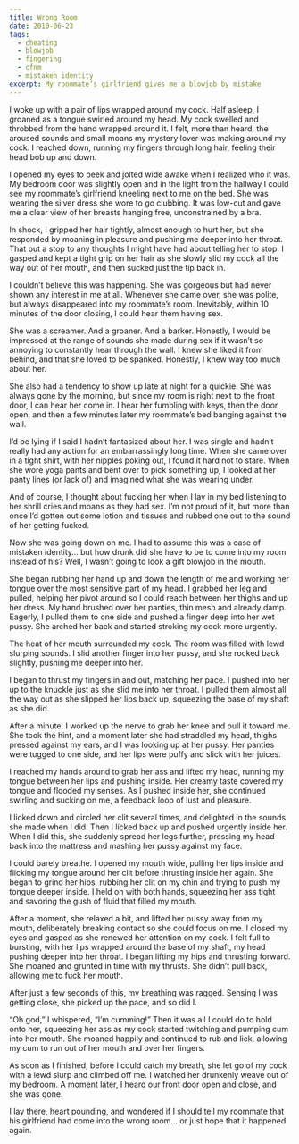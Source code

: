 ```yaml
---
title: Wrong Room
date: 2010-06-23
tags:
  - cheating
  - blowjob
  - fingering
  - cfnm
  - mistaken identity
excerpt: My roommate’s girlfriend gives me a blowjob by mistake
---
```


I woke up with a pair of lips wrapped around my cock. Half asleep, I groaned as a tongue swirled around my head. My cock swelled and throbbed from the hand wrapped around it. I felt, more than heard, the aroused sounds and small moans my mystery lover was making around my cock. I reached down, running my fingers through long hair, feeling their head bob up and down.

I opened my eyes to peek and jolted wide awake when I realized who it was. My bedroom door was slightly open and in the light from the hallway I could see my roommate’s girlfriend kneeling next to me on the bed. She was wearing the silver dress she wore to go clubbing. It was low-cut and gave me a clear view of her breasts hanging free, unconstrained by a bra.

In shock, I gripped her hair tightly, almost enough to hurt her, but she responded by moaning in pleasure and pushing me deeper into her throat. That put a stop to any thoughts I might have had about telling her to stop. I gasped and kept a tight grip on her hair as she slowly slid my cock all the way out of her mouth, and then sucked just the tip back in.

I couldn’t believe this was happening. She was gorgeous but had never shown any interest in me at all. Whenever she came over, she was polite, but always disappeared into my roommate’s room. Inevitably, within 10 minutes of the door closing, I could hear them having sex.

She was a screamer. And a groaner. And a barker. Honestly, I would be impressed at the range of sounds she made during sex if it wasn’t so annoying to constantly hear through the wall. I knew she liked it from behind, and that she loved to be spanked. Honestly, I knew way too much about her.

She also had a tendency to show up late at night for a quickie. She was always gone by the morning, but since my room is right next to the front door, I can hear her come in. I hear her fumbling with keys, then the door open, and then a few minutes later my roommate’s bed banging against the wall.

I’d be lying if I said I hadn’t fantasized about her. I was single and hadn’t really had any action for an embarrassingly long time. When she came over in a tight shirt, with her nipples poking out, I found it hard not to stare. When she wore yoga pants and bent over to pick something up, I looked at her panty lines (or lack of) and imagined what she was wearing under.

And of course, I thought about fucking her when I lay in my bed listening to her shrill cries and moans as they had sex. I’m not proud of it, but more than once I’d gotten out some lotion and tissues and rubbed one out to the sound of her getting fucked.

Now she was going down on me. I had to assume this was a case of mistaken identity… but how drunk did she have to be to come into my room instead of his? Well, I wasn’t going to look a gift blowjob in the mouth.

She began rubbing her hand up and down the length of me and working her tongue over the most sensitive part of my head. I grabbed her leg and pulled, helping her pivot around so I could reach between her thighs and up her dress. My hand brushed over her panties, thin mesh and already damp. Eagerly, I pulled them to one side and pushed a finger deep into her wet pussy. She arched her back and started stroking my cock more urgently.

The heat of her mouth surrounded my cock. The room was filled with lewd slurping sounds. I slid another finger into her pussy, and she rocked back slightly, pushing me deeper into her.

I began to thrust my fingers in and out, matching her pace. I pushed into her up to the knuckle just as she slid me into her throat. I pulled them almost all the way out as she slipped her lips back up, squeezing the base of my shaft as she did.

After a minute, I worked up the nerve to grab her knee and pull it toward me. She took the hint, and a moment later she had straddled my head, thighs pressed against my ears, and I was looking up at her pussy. Her panties were tugged to one side, and her lips were puffy and slick with her juices.

I reached my hands around to grab her ass and lifted my head, running my tongue between her lips and pushing inside. Her creamy taste covered my tongue and flooded my senses. As I pushed inside her, she continued swirling and sucking on me, a feedback loop of lust and pleasure.

I licked down and circled her clit several times, and delighted in the sounds she made when I did. Then I licked back up and pushed urgently inside her. When I did this, she suddenly spread her legs further, pressing my head back into the mattress and mashing her pussy against my face.

I could barely breathe. I opened my mouth wide, pulling her lips inside and flicking my tongue around her clit before thrusting inside her again. She began to grind her hips, rubbing her clit on my chin and trying to push my tongue deeper inside. I held on with both hands, squeezing her ass tight and savoring the gush of fluid that filled my mouth.

After a moment, she relaxed a bit, and lifted her pussy away from my mouth, deliberately breaking contact so she could focus on me. I closed my eyes and gasped as she renewed her attention on my cock. I felt full to bursting, with her lips wrapped around the base of my shaft, my head pushing deeper into her throat. I began lifting my hips and thrusting forward. She moaned and grunted in time with my thrusts. She didn’t pull back, allowing me to fuck her mouth.

After just a few seconds of this, my breathing was ragged. Sensing I was getting close, she picked up the pace, and so did I.

“Oh god,” I whispered, “I’m cumming!” Then it was all I could do to hold onto her, squeezing her ass as my cock started twitching and pumping cum into her mouth. She moaned happily and continued to rub and lick, allowing my cum to run out of her mouth and over her fingers.

As soon as I finished, before I could catch my breath, she let go of my cock with a lewd slurp and climbed off me. I watched her drunkenly weave out of my bedroom. A moment later, I heard our front door open and close, and she was gone.

I lay there, heart pounding, and wondered if I should tell my roommate that his girlfriend had come into the wrong room… or just hope that it happened again.
